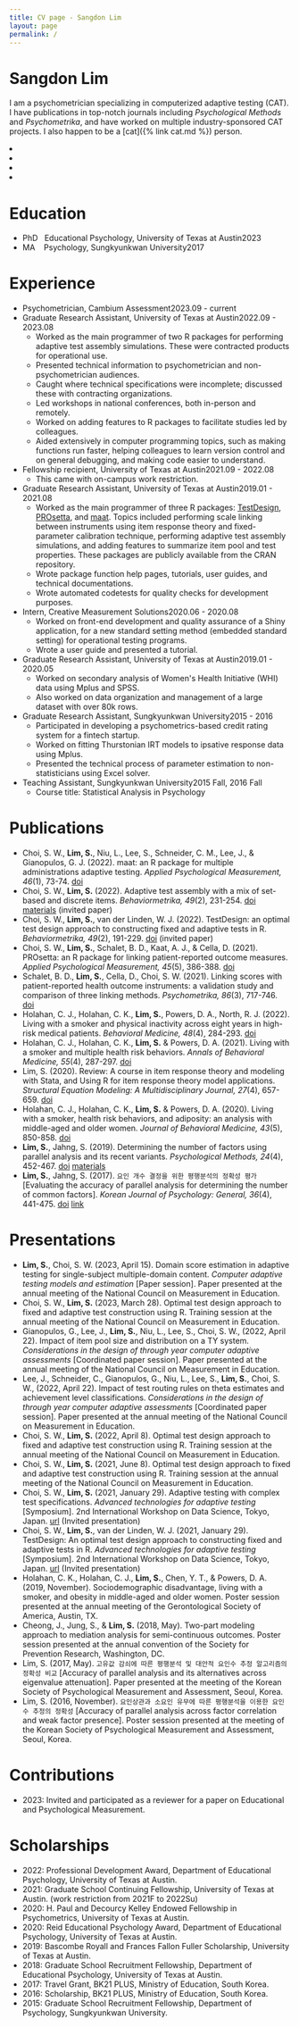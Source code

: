 ```yaml
---
title: CV page - Sangdon Lim
layout: page
permalink: /
---
```


# Sangdon Lim

I am a psychometrician specializing in computerized adaptive testing (CAT). I have publications in top-notch journals including *Psychological Methods* and *Psychometrika*, and have worked on multiple industry-sponsored CAT projects. I also happen to be a [cat]({% link cat.md %}) person.

<div class="icons">
    <li><a href="mailto:stdevlimit@gmail.com"><i class="fa-solid fa-envelope fa-2x icon"></i></a></li>
    <li><a href="https://scholar.google.com/citations?user=D-uRjKYAAAAJ&hl=en"><i class="ai ai-google-scholar ai-2x icon"></i></a></li>
    <li><a href="https://github.com/sangdonlim"><i class="fa-brands fa-github fa-2x icon"></i></a></li>
    <li><a href="https://www.linkedin.com/in/sangdonlim/"><i class="fa-brands fa-linkedin fa-2x icon"></i></a></li>
</div>

# Education

- PhD&nbsp;&nbsp;&nbsp;Educational Psychology, University of Texas at Austin<span class="rightaligned">2023</span>
- MA&nbsp;&nbsp;&nbsp;&nbsp;Psychology, Sungkyunkwan University<span class="rightaligned">2017</span>

# Experience
* Psychometrician, Cambium Assessment<span class="rightaligned">2023.09 - current</span><!-- timespan checked -->
* Graduate Research Assistant, University of Texas at Austin<span class="rightaligned">2022.09 - 2023.08</span>
  - Worked as the main programmer of two R packages for performing adaptive test assembly simulations. These
were contracted products for operational use.
  - Presented technical information to psychometrician and non-psychometrician audiences.
  - Caught where technical specifications were incomplete; discussed these with contracting organizations.
  - Led workshops in national conferences, both in-person and remotely.
  - Worked on adding features to R packages to facilitate studies led by colleagues.
  - Aided extensively in computer programming topics, such as making functions run faster, helping colleagues to learn version control and on general debugging, and making code easier to understand.
* Fellowship recipient, University of Texas at Austin<span class="rightaligned">2021.09 - 2022.08</span><!-- timespan checked -->
  - This came with on-campus work restriction.
* Graduate Research Assistant, University of Texas at Austin<span class="rightaligned">2019.01 - 2021.08</span>
  - Worked as the main programmer of three R packages: [TestDesign](https://cran.r-project.org/package=TestDesign), [PROsetta](https://cran.r-project.org/package=PROsetta), and [maat](https://cran.r-project.org/package=maat). Topics included performing scale linking between instruments using item response theory and fixed-parameter calibration technique, performing adaptive test assembly simulations, and adding features to summarize item pool and test properties. These packages are publicly available from the CRAN repository.
  - Wrote package function help pages, tutorials, user guides, and technical documentations.
  - Wrote automated codetests for quality checks for development purposes.
* Intern, Creative Measurement Solutions<span class="rightaligned">2020.06 - 2020.08</span><!-- timespan checked -->
  - Worked on front-end development and quality assurance of a Shiny application, for a new standard setting method (embedded standard setting) for operational testing programs.
  - Wrote a user guide and presented a tutorial.
* Graduate Research Assistant, University of Texas at Austin<span class="rightaligned">2019.01 - 2020.05</span><!-- timespan checked -->
  - Worked on secondary analysis of Women's Health Initiative (WHI) data using Mplus and SPSS.
  - Also worked on data organization and management of a large dataset with over 80k rows.
* Graduate Research Assistant, Sungkyunkwan University<span class="rightaligned">2015 - 2016</span>
  - Participated in developing a psychometrics-based credit rating system for a fintech startup.
  - Worked on fitting Thurstonian IRT models to ipsative response data using Mplus.
  - Presented the technical process of parameter estimation to non-statisticians using Excel solver.
* Teaching Assistant, Sungkyunkwan University<span class="rightaligned">2015 Fall, 2016 Fall</span>
  - Course title: Statistical Analysis in Psychology

# Publications
* Choi, S. W., **Lim, S.**, Niu, L., Lee, S., Schneider, C. M., Lee, J., & Gianopulos, G. J. (2022). maat: an R package for multiple administrations adaptive testing. *Applied Psychological Measurement, 46*(1), 73-74. [doi](https://doi.org/10.1177/01466216211049212)
* Choi, S. W., **Lim, S.** (2022). Adaptive test assembly with a mix of set-based and discrete items. *Behaviormetrika, 49*(2), 231-254. [doi](https://doi.org/10.1007/s41237-021-00148-6) [materials](https://github.com/SangdonLim/mix_setbased_discrete) (invited paper)
* Choi, S. W., **Lim, S.**, van der Linden, W. J. (2022). TestDesign: an optimal test design approach to constructing fixed and adaptive tests in R. *Behaviormetrika, 49*(2), 191-229. [doi](https://doi.org/10.1007/s41237-021-00145-9) (invited paper)
* Choi, S. W., **Lim, S.**, Schalet, B. D., Kaat, A. J., & Cella, D. (2021). PROsetta: an R package for linking patient-reported outcome measures. *Applied Psychological Measurement, 45*(5), 386-388. [doi](https://doi.org/10.1177/01466216211013106)
* Schalet, B. D., **Lim, S.**, Cella, D., Choi, S. W. (2021). Linking scores with patient-reported health outcome instruments: a validation study and comparison of three linking methods. *Psychometrika, 86*(3), 717-746. [doi](https://doi.org/10.1007/s11336-021-09776-z)
* Holahan, C. J., Holahan, C. K., **Lim, S.**, Powers, D. A., North, R. J. (2022). Living with a smoker and physical inactivity across eight years in high-risk medical patients. *Behavioral Medicine, 48*(4), 284-293. [doi](https://doi.org/10.1080/08964289.2021.1889458)
* Holahan, C. J., Holahan, C. K., **Lim, S.** & Powers, D. A. (2021). Living with a smoker and multiple health risk behaviors. *Annals of Behavioral Medicine, 55*(4), 287-297. [doi](https://doi.org/10.1093/abm/kaaa059)
* Lim, S. (2020). Review: A course in item response theory and modeling with Stata, and Using R for item response theory model applications. *Structural Equation Modeling: A Multidisciplinary Journal, 27*(4), 657-659. [doi](https://doi.org/10.1080/10705511.2020.1740886)
* Holahan, C. J., Holahan, C. K., **Lim, S.** & Powers, D. A. (2020). Living with a smoker, health risk behaviors, and adiposity: an analysis with middle-aged and older women. *Journal of Behavioral Medicine, 43*(5), 850-858. [doi](https://doi.org/10.1007/s10865-019-00098-1)
* **Lim, S.**, Jahng, S. (2019). Determining the number of factors using parallel analysis and its recent variants. *Psychological Methods, 24*(4), 452-467. [doi](https://doi.org/10.1037/met0000230) [materials](https://github.com/SangdonLim/parallel_analysis)
* **Lim, S.**, Jahng, S. (2017). `요인 개수 결정을 위한 평행분석의 정확성 평가` [Evaluating the accuracy of parallel analysis for determining the number of common factors]. *Korean Journal of Psychology: General, 36*(4), 441-475. [doi](https://doi.org/10.22257/kjp.2017.09.36.4.441) [link](http://www.riss.kr/link?id=A105323656)

# Presentations
* **Lim, S.**, Choi, S. W. (2023, April 15). Domain score estimation in adaptive testing for single-subject multiple-domain content. *Computer adaptive testing models and estimation* [Paper session]. Paper presented at the annual meeting of the National Council on Measurement in Education.
* Choi, S. W., **Lim, S.** (2023, March 28). Optimal test design approach to fixed and adaptive test construction using R. Training session at the annual meeting of the National Council on Measurement in Education.
* Gianopulos, G., Lee, J., **Lim, S.**, Niu, L., Lee, S., Choi, S. W., (2022, April 22). Impact of item pool size and distribution on a TY system. *Considerations in the design of through year computer adaptive assessments* [Coordinated paper session]. Paper presented at the annual meeting of the National Council on Measurement in Education.
* Lee, J., Schneider, C., Gianopulos, G., Niu, L., Lee, S., **Lim, S.**, Choi, S. W., (2022, April 22). Impact of test routing rules on theta estimates and achievement level classifications. *Considerations in the design of through year computer adaptive assessments* [Coordinated paper session]. Paper presented at the annual meeting of the National Council on Measurement in Education.
* Choi, S. W., **Lim, S.** (2022, April 8). Optimal test design approach to fixed and adaptive test construction using R. Training session at the annual meeting of the National Council on Measurement in Education.
* Choi, S. W., **Lim, S.** (2021, June 8). Optimal test design approach to fixed and adaptive test construction using R. Training session at the annual meeting of the National Council on Measurement in Education.
* Choi, S. W., **Lim, S.** (2021, January 29). Adaptive testing with complex test specifications. *Advanced technologies for adaptive testing* [Symposium]. 2nd International Workshop on Data Science, Tokyo, Japan. [url](http://www.ai.lab.uec.ac.jp/symposium2021/) (Invited presentation)
* Choi, S. W., **Lim, S.**, van der Linden, W. J. (2021, January 29). TestDesign: An optimal test design approach to constructing fixed and adaptive tests in R. *Advanced technologies for adaptive testing* [Symposium]. 2nd International Workshop on Data Science, Tokyo, Japan. [url](http://www.ai.lab.uec.ac.jp/symposium2021/) (Invited presentation)
* Holahan, C. K., Holahan, C. J., **Lim, S.**, Chen, Y. T., & Powers, D. A. (2019, November). Sociodemographic disadvantage, living with a smoker, and obesity in middle-aged and older women. Poster session presented at the annual meeting of the Gerontological Society of America, Austin, TX.
* Cheong, J., Jung, S., & **Lim, S.** (2018, May). Two-part modeling approach to mediation analysis for semi-continuous outcomes. Poster session presented at the annual convention of the Society for Prevention Research, Washington, DC.
* Lim, S. (2017, May). `고유값 감쇠에 따른 평행분석 및 대안적 요인수 추정 알고리즘의 정확성 비교` [Accuracy of parallel analysis and its alternatives across eigenvalue attenuation]. Paper presented at the meeting of the Korean Society of Psychological Measurement and Assessment, Seoul, Korea.
* Lim, S. (2016, November). `요인상관과 소요인 유무에 따른 평행분석을 이용한 요인 수 추정의 정확성` [Accuracy of parallel analysis across factor correlation and weak factor presence]. Poster session presented at the meeting of the Korean Society of Psychological Measurement and Assessment, Seoul, Korea.

# Contributions
* 2023: Invited and participated as a reviewer for a paper on Educational and Psychological Measurement.

# Scholarships
* 2022: Professional Development Award, Department of Educational Psychology, University of Texas at Austin.
* 2021: Graduate School Continuing Fellowship, University of Texas at Austin. (work restriction from 2021F to 2022Su)
* 2020: H. Paul and Decourcy Kelley Endowed Fellowship in Psychometrics, University of Texas at Austin.
* 2020: Reid Educational Psychology Award, Department of Educational Psychology, University of Texas at Austin.
* 2019: Bascombe Royall and Frances Fallon Fuller Scholarship, University of Texas at Austin.
* 2018: Graduate School Recruitment Fellowship, Department of Educational Psychology, University of Texas at Austin.
* 2017: Travel Grant, BK21 PLUS, Ministry of Education, South Korea.
* 2016: Scholarship, BK21 PLUS, Ministry of Education, South Korea.
* 2015: Graduate School Recruitment Fellowship, Department of Psychology, Sungkyunkwan University.
